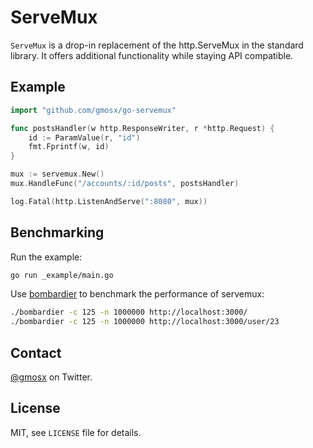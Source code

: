 # ServeMux

`ServeMux` is a drop-in replacement of the http.ServeMux in the standard library. It offers additional functionality while staying API compatible.

## Example

```go
import "github.com/gmosx/go-servemux"

func postsHandler(w http.ResponseWriter, r *http.Request) {
    id := ParamValue(r, "id")
    fmt.Fprintf(w, id)
}

mux := servemux.New()
mux.HandleFunc("/accounts/:id/posts", postsHandler)

log.Fatal(http.ListenAndServe(":8080", mux))
```

## Benchmarking

Run the example:

```sh
go run _example/main.go
```

Use [bombardier](https://github.com/codesenberg/bombardier) to benchmark the performance of servemux:

```sh
./bombardier -c 125 -n 1000000 http://localhost:3000/
./bombardier -c 125 -n 1000000 http://localhost:3000/user/23
```

## Contact

[@gmosx](https://twitter.com/gmosx) on Twitter.

## License

MIT, see `LICENSE` file for details.